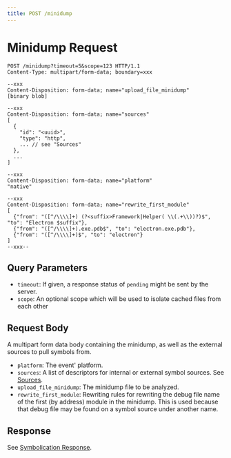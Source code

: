 ```yaml
---
title: POST /minidump
---
```


# Minidump Request

```http
POST /minidump?timeout=5&scope=123 HTTP/1.1
Content-Type: multipart/form-data; boundary=xxx

--xxx
Content-Disposition: form-data; name="upload_file_minidump"
[binary blob]

--xxx
Content-Disposition: form-data; name="sources"
[
  {
    "id": "<uuid>",
    "type": "http",
    ... // see "Sources"
  },
  ...
]

--xxx
Content-Disposition: form-data; name="platform"
"native"

--xxx
Content-Disposition: form-data; name="rewrite_first_module"
[
  {"from": "([^/\\\\]+) (?<suffix>Framework|Helper( \\(.+\\))?)$", "to": "Electron $suffix"},
  {"from": "([^/\\\\]+).exe.pdb$", "to": "electron.exe.pdb"},
  {"from": "([^/\\\\]+)$", "to": "electron"}
]
--xxx--
```

## Query Parameters

- `timeout`: If given, a response status of `pending` might be sent by the
  server.
- `scope`: An optional scope which will be used to isolate cached files from
  each other

## Request Body

A multipart form data body containing the minidump, as well as the external
sources to pull symbols from.

- `platform`: The event' platform.
- `sources`: A list of descriptors for internal or external symbol sources. See
  [Sources](index.md).
- `upload_file_minidump`: The minidump file to be analyzed.
- `rewrite_first_module`: Rewriting rules for rewriting the debug file name
  of the first (by address) module in the minidump. This is used because that debug
  file may be found on a symbol source under another name.

## Response

See [Symbolication Response](response.md).

